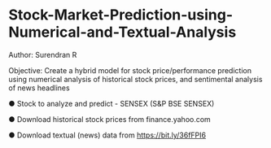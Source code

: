 # Stock-Market-Prediction-using-Numerical-and-Textual-Analysis
Author: Surendran R

Objective: Create a hybrid model for stock price/performance prediction
using numerical analysis of historical stock prices, and sentimental analysis of
news headlines

● Stock to analyze and predict - SENSEX (S&P BSE SENSEX)

● Download historical stock prices from finance.yahoo.com

● Download textual (news) data from https://bit.ly/36fFPI6
